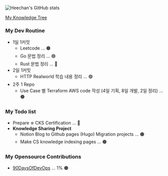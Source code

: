 <!-- <img src="https://s3.ap-northeast-2.amazonaws.com/mustit-ux/img/front/bi/main_logo.svg" alt="mustit"> -->


![Heechan's GitHub stats](https://github-readme-stats.vercel.app/api?username=heechankim&show_icons=true&theme=transparent)

[My Knowledge Tree](https://github.com/heechankim/MyKnowledgeTree)


### My Dev Routine

- 1일 1커밋
  - Leetcode ... 🟠
  - Go 문법 정리 ... 🟢
  - Rust 문법 정리 ... 🔴
- 2일 1커밋
  - HTTP Realworld 학습 내용 정리 ... 🟢
- 2주 1 Repo
  - Use Case 별 Terraform AWS code 작성 (4일 기획, 8일 개발, 2일 정리) ... 🟠

### My Todo list

- Prepare ⎈ CKS Certification ... 🔴
- **Knowledge Sharing Project**
  - Notion Blog to Github pages (Hugo) Migration projects ... 🟠
  - Make CS knowledge indexing pages ... 🟠

### My Opensource Contributions
- [90DaysOfDevOps](https://github.com/heechankim/90DaysOfDevOps) ... 1% 🟠
